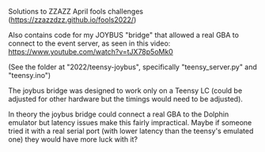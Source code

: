 Solutions to ZZAZZ April fools challenges (https://zzazzdzz.github.io/fools2022/)

Also contains code for my JOYBUS "bridge" that allowed a real GBA to connect to
the event server, as seen in this video: https://www.youtube.com/watch?v=tJX78p5oMk0

(See the folder at "2022/teensy-joybus", specifically "teensy\_server.py" and
"teensy.ino")

The joybus bridge was designed to work only on a Teensy LC (could be adjusted
for other hardware but the timings would need to be adjusted).

In theory the joybus bridge could connect a real GBA to the Dolphin emulator but
latency issues make this fairly impractical. Maybe if someone tried it with
a real serial port (with lower latency than the teensy's emulated one) they
would have more luck with it?
